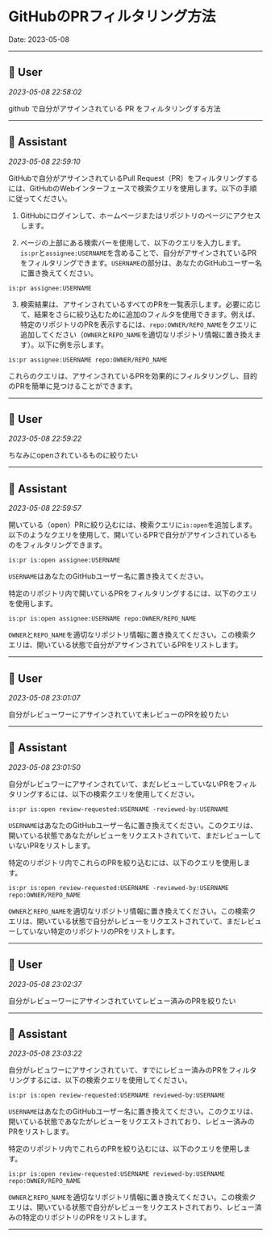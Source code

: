 # GitHubのPRフィルタリング方法

Date: 2023-05-08

---

## 👤 User
*2023-05-08 22:58:02*

github で自分がアサインされている PR をフィルタリングする方法

---

## 🤖 Assistant
*2023-05-08 22:59:10*

GitHubで自分がアサインされているPull Request（PR）をフィルタリングするには、GitHubのWebインターフェースで検索クエリを使用します。以下の手順に従ってください。

1. GitHubにログインして、ホームページまたはリポジトリのページにアクセスします。

2. ページの上部にある検索バーを使用して、以下のクエリを入力します。`is:pr`と`assignee:USERNAME`を含めることで、自分がアサインされているPRをフィルタリングできます。`USERNAME`の部分は、あなたのGitHubユーザー名に置き換えてください。

```
is:pr assignee:USERNAME
```

3. 検索結果は、アサインされているすべてのPRを一覧表示します。必要に応じて、結果をさらに絞り込むために追加のフィルタを使用できます。例えば、特定のリポジトリのPRを表示するには、`repo:OWNER/REPO_NAME`をクエリに追加してください（`OWNER`と`REPO_NAME`を適切なリポジトリ情報に置き換えます）。以下に例を示します。

```
is:pr assignee:USERNAME repo:OWNER/REPO_NAME
```

これらのクエリは、アサインされているPRを効果的にフィルタリングし、目的のPRを簡単に見つけることができます。

---

## 👤 User
*2023-05-08 22:59:22*

ちなみにopenされているものに絞りたい

---

## 🤖 Assistant
*2023-05-08 22:59:57*

開いている（open）PRに絞り込むには、検索クエリに`is:open`を追加します。以下のようなクエリを使用して、開いているPRで自分がアサインされているものをフィルタリングできます。

```
is:pr is:open assignee:USERNAME
```

`USERNAME`はあなたのGitHubユーザー名に置き換えてください。

特定のリポジトリ内で開いているPRをフィルタリングするには、以下のクエリを使用します。

```
is:pr is:open assignee:USERNAME repo:OWNER/REPO_NAME
```

`OWNER`と`REPO_NAME`を適切なリポジトリ情報に置き換えてください。この検索クエリは、開いている状態で自分がアサインされているPRをリストします。

---

## 👤 User
*2023-05-08 23:01:07*

自分がレビューワーにアサインされていて未レビューのPRを絞りたい

---

## 🤖 Assistant
*2023-05-08 23:01:50*

自分がレビュワーにアサインされていて、まだレビューしていないPRをフィルタリングするには、以下の検索クエリを使用してください。

```
is:pr is:open review-requested:USERNAME -reviewed-by:USERNAME
```

`USERNAME`はあなたのGitHubユーザー名に置き換えてください。このクエリは、開いている状態であなたがレビューをリクエストされていて、まだレビューしていないPRをリストします。

特定のリポジトリ内でこれらのPRを絞り込むには、以下のクエリを使用します。

```
is:pr is:open review-requested:USERNAME -reviewed-by:USERNAME repo:OWNER/REPO_NAME
```

`OWNER`と`REPO_NAME`を適切なリポジトリ情報に置き換えてください。この検索クエリは、開いている状態で自分がレビューをリクエストされていて、まだレビューしていない特定のリポジトリのPRをリストします。

---

## 👤 User
*2023-05-08 23:02:37*

自分がレビューワーにアサインされていてレビュー済みのPRを絞りたい

---

## 🤖 Assistant
*2023-05-08 23:03:22*

自分がレビュワーにアサインされていて、すでにレビュー済みのPRをフィルタリングするには、以下の検索クエリを使用してください。

```
is:pr is:open review-requested:USERNAME reviewed-by:USERNAME
```

`USERNAME`はあなたのGitHubユーザー名に置き換えてください。このクエリは、開いている状態であなたがレビューをリクエストされており、レビュー済みのPRをリストします。

特定のリポジトリ内でこれらのPRを絞り込むには、以下のクエリを使用します。

```
is:pr is:open review-requested:USERNAME reviewed-by:USERNAME repo:OWNER/REPO_NAME
```

`OWNER`と`REPO_NAME`を適切なリポジトリ情報に置き換えてください。この検索クエリは、開いている状態で自分がレビューをリクエストされており、レビュー済みの特定のリポジトリのPRをリストします。

---
